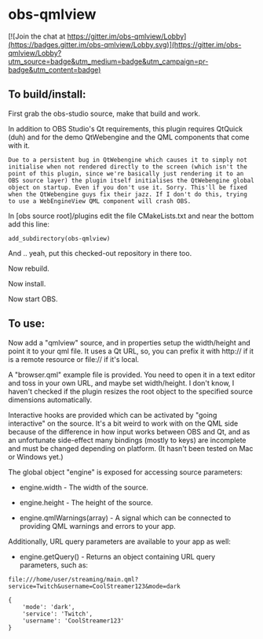# obs-qmlview

[![Join the chat at https://gitter.im/obs-qmlview/Lobby](https://badges.gitter.im/obs-qmlview/Lobby.svg)](https://gitter.im/obs-qmlview/Lobby?utm_source=badge&utm_medium=badge&utm_campaign=pr-badge&utm_content=badge)


## To build/install:

First grab the obs-studio source, make that build and work.

In addition to OBS Studio's Qt requirements, this plugin requires QtQuick (duh) and for the demo QtWebengine and the QML components that come with it.

```Due to a persistent bug in QtWebengine which causes it to simply not initialise when not rendered directly to the screen (which isn't the point of this plugin, since we're basically just rendering it to an OBS source layer) the plugin itself initialises the QtWebengine global object on startup. Even if you don't use it. Sorry. This'll be fixed when the QtWebengine guys fix their jazz. If I don't do this, trying to use a WebEngineView QML component will crash OBS.```

In [obs source root]/plugins edit the file CMakeLists.txt and near the bottom add this line:

```
add_subdirectory(obs-qmlview)
```

And .. yeah, put this checked-out repository in there too.

Now rebuild.

Now install.

Now start OBS.


## To use:

Now add a "qmlview" source, and in properties setup the width/height and point it to your qml file.  It uses a Qt URL, so, you can prefix it with http:// if it is a remote resource or file:// if it's local.

A "browser.qml" example file is provided. You need to open it in a text editor and toss in your own URL, and maybe set width/height. I don't know, I haven't checked if the plugin resizes the root object to the specified source dimensions automatically.

Interactive hooks are provided which can be activated by "going interactive" on the source. It's a bit weird to work with on the QML side because of the difference in how input works between OBS and Qt, and as an unfortunate side-effect many bindings (mostly to keys) are incomplete and must be changed depending on platform. (It hasn't been tested on Mac or Windows yet.)

The global object "engine" is exposed for accessing source parameters:

* engine.width - The width of the source.
* engine.height - The height of the source.

* engine.qmlWarnings(array) - A signal which can be connected to providing QML warnings and errors to your app.

Additionally, URL query parameters are available to your app as well:

* engine.getQuery() - Returns an object containing URL query parameters, such as:

```
file:///home/user/streaming/main.qml?service=Twitch&username=CoolStreamer123&mode=dark

{
	'mode': 'dark',
	'service': 'Twitch',
	'username': 'CoolStreamer123'
}
```
